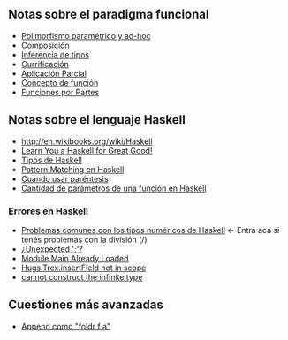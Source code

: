 Notas sobre el paradigma funcional
----------------------------------

-   [Polimorfismo paramétrico y ad-hoc](polimorfismo-parametrico-y-ad-hoc.html)
-   [Composición](composicion.html)
-   [Inferencia de tipos](inferencia-de-tipos.html)
-   [Currificación](currificacion.html)
-   [Aplicación Parcial](aplicacion-parcial.html)
-   [Concepto de función](concepto-de-funcion.html)
-   [Funciones por Partes](funciones-por-partes.html)

Notas sobre el lenguaje Haskell
-------------------------------

-   <http://en.wikibooks.org/wiki/Haskell>
-   [Learn You a Haskell for Great Good!](http://learnyouahaskell.com/)
-   [Tipos de Haskell](tipos-de-haskell.html)
-   [Pattern Matching en Haskell](pattern-matching-en-haskell.html)
-   [Cuándo usar paréntesis](cuando-usar-parentesis.html)
-   [Cantidad de parámetros de una función en Haskell](cantidad-de-parametros-de-una-funcion-en-haskell.html)

### Errores en Haskell

-   [Problemas comunes con los tipos numéricos de Haskell](problemas-comunes-con-los-tipos-numericos-de-haskell.html) &lt;- Entrá acá si tenés problemas con la división (/)
-   [¿Unexpected ';'?](-unexpected-----.html)
-   [Module Main Already Loaded](module-main-already-loaded.html)
-   [Hugs.Trex.insertField not in scope](hugs-trex-insertfield-not-in-scope.html)
-   [cannot construct the infinite type](cannot-construct-the-infinite-type.html)

Cuestiones más avanzadas
------------------------

-   [Append como "foldr f a"](Append_como_"foldr_f_a" "wikilink")

